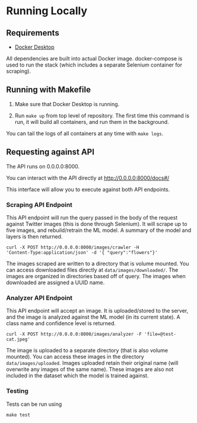# Running Locally

## Requirements

- [Docker Desktop](https://www.docker.com/products/docker-desktop/)

All dependencies are built into actual Docker image. docker-compose is used to
run the stack (which includes a separate Selenium container for scraping).

## Running with Makefile

1. Make sure that Docker Desktop is running.

2. Run `make up` from top level of repository. The first time this command is
run, it will build all containers, and run them in the background.

You can tail the logs of all containers at any time with `make logs`.

## Requesting against API

The API runs on 0.0.0.0:8000.

You can interact with the API directly at http://0.0.0.0:8000/docs#/

This interface will allow you to execute against both API endpoints.

### Scraping API Endpoint

This API endpoint will run the query passed in the body of the request against
Twitter images (this is done through Selenium). It will scrape up to five
images, and rebuild/retrain the ML model. A summary of the model and layers is
then returned.

```
curl -X POST http://0.0.0.0:8000/images/crawler -H
'Content-Type:application/json' -d '{ "query":"flowers"}'
```

The images scraped are written to a directory that is volume mounted. You can
access downloaded files directly at `data/images/downloaded/`. The images are
organized in directories based off of query. The images when downloaded are
assigned a UUID name.

### Analyzer API Endpoint

This API endpoint will accept an image. It is uploaded/stored to the server,
and the image is analyzed against the ML model (in its current state). A class
name and confidence level is returned.

```
curl -X POST http://0.0.0.0:8000/images/analyzer -F 'file=@test-cat.jpeg'
```

The image is uploaded to a separate directory (that is also volume mounted).
You can access these images in the directory `data/images/uploaded`. Images
uploaded retain their original name (will overwrite any images of the same
name). These images are also not included in the dataset which the model is
trained against.

### Testing

Tests can be run using

```
make test
```
